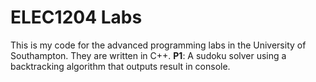 # ELEC1204 Labs
This is my code for the advanced programming labs in the University of Southampton. They are written in C++.
**P1**: A sudoku solver using a backtracking algorithm that outputs result in console.
